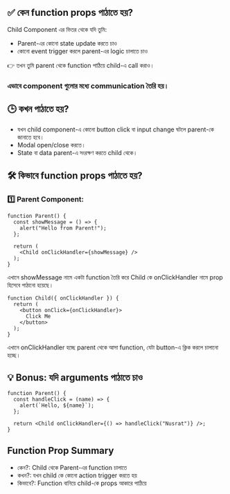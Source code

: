 ## ✅ কেন function props পাঠাতে হয়?
Child Component এর ভিতর থেকে যদি তুমি:
- Parent-এর কোনো state update করতে চাও
- কোনো event trigger করলে parent-এর logic চালাতে চাও

👉 তখন তুমি parent থেকে function পাঠিয়ে child-এ call করাও।
### এভাবে component গুলোর মধ্যে communication তৈরি হয়।
## 🕒 কখন পাঠাতে হয়?
- যখন child component-এ কোনো button click বা input change ঘটলে parent-কে জানাতে হবে।
- Modal open/close করতে।
- State বা data parent-এ সংরক্ষণ করতে child থেকে।
## 🛠️ কিভাবে function props পাঠাতে হয়?
### 1️⃣ Parent Component:
```
function Parent() {
  const showMessage = () => {
    alert("Hello from Parent!");
  };

  return (
    <Child onClickHandler={showMessage} />
  );
}
```
এখানে showMessage নামে একটা function তৈরি করে Child কে onClickHandler নামে prop হিসেবে পাঠানো হয়েছে।
```
function Child({ onClickHandler }) {
  return (
    <button onClick={onClickHandler}>
      Click Me
    </button>
  );
}
```
এখানে onClickHandler হচ্ছে parent থেকে আসা function, যেটা button-এ ক্লিক করলে চালানো হচ্ছে।
## 💡 Bonus: যদি arguments পাঠাতে চাও
```
function Parent() {
  const handleClick = (name) => {
    alert(`Hello, ${name}`);
  };

  return <Child onClickHandler={() => handleClick("Nusrat")} />;
}
```
## Function Prop Summary
- কেন?:	Child থেকে Parent-এর function চালাতে
- কখন?:	যখন child কে কোনো action trigger করতে হয়
- কিভাবে?:	Function বানিয়ে child-কে props আকারে পাঠিয়ে